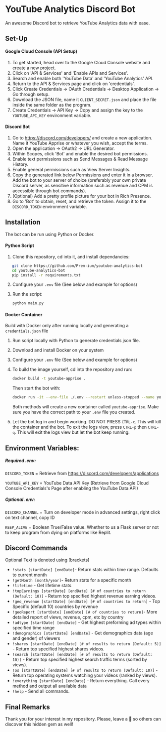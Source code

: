 # YouTube Analytics Discord Bot

An awesome Discord bot to retrieve YouTube Analytics data with ease.

## Set-Up

#### Google Cloud Console (API Setup)

1. To get started, head over to the Google Cloud Console website and create a new project.
2. Click on 'API & Services' and 'Enable APIs and Services'.
3. Search and enable both 'YouTube Data' and 'YouTube Analytics' API.
4. Return to the API & Services page and click on 'credentials'.
5. Click Create Credentials -> OAuth Credentials -> Desktop Application -> Go through setup.
6. Download the JSON file, name it `CLIENT_SECRET.json` and place the file inside the same folder as the program.
7. Create Credentials -> API Key -> Copy and assign the key to the `YOUTUBE_API_KEY` environment variable.

#### Discord Bot

1. Go to https://discord.com/developers/ and create a new application. Name it YouTube Apprise or whatever you wish, accept the terms.
2. Open the application -> OAuth2 -> URL Generator.
3. Within Scopes, click 'Bot' and enable the desired bot permissions.
4. Enable text permissions such as Send Messages & Read Message History. 
5. Enable general permissions such as View Server Insights.
6. Copy the generated link below Permissions and enter it in a browser. Add the bot to your server of choice (preferably your own private Discord server, as sensitive information such as revenue and CPM is accessible through bot commands).
7. (Optional) Add a pretty profile picture for your bot in Rich Presence.
8. Go to 'Bot' to obtain, reset, and retrieve the token. Assign it to the `DISCORD_TOKEN` environment variable.

## Installation

The bot can be run using Python or Docker.
#### Python Script
1. Clone this repository, cd into it, and install dependancies:
```sh
   git clone https://github.com/Prem-ium/youtube-analytics-bot
   cd youtube-analytics-bot
   pip install -r requirements.txt
   ```
2. Configure your `.env` file (See below and example for options)
3. Run the script:

    ```sh
    python main.py
   ```
#### Docker Container
Build with Docker only after running locally and generating a `credentials.json` file
1. Run script locally with Python to generate credentials json file.
2. Download and install Docker on your system
3. Configure your `.env` file (See below and example for options)
4. To build the image yourself, cd into the repository and run:
   ```sh
   docker build -t youtube-apprise .
   ```
   Then start the bot with:
   ```sh
   docker run -it --env-file ./.env --restart unless-stopped --name youtube-apprise youtube-apprise
   ```
   Both methods will create a new container called `youtube-apprise`. Make sure you have the correct path to your `.env` file you created.

5. Let the bot log in and begin working. DO NOT PRESS `CTRL-c`. This will kill the container and the bot. To exit the logs view, press `CTRL-p` then `CTRL-q`. This will exit the logs view but let the bot keep running.


## Environment Variables:
##### Required .env:
`DISCORD_TOKEN` = Retrieve from https://discord.com/developers/applications


`YOUTUBE_API_KEY` = YouTube Data API Key (Retrieve from Google Cloud Console Credentials's Page after enabling the YouTube Data API)
##### Optional .env:
`DISCORD_CHANNEL` = Turn on developer mode in advanced settings, right click on text channel, copy ID

`KEEP_ALIVE` = Boolean True/False value. Whether to us a Flask server or not to keep program from dying on platforms like Replit.

## Discord Commands
Optional Text is denoted using [brackets]
- `!stats [startDate] [endDate]`- Return stats within time range. Defaults to current month
- `!getMonth [month/year]`- Return stats for a specific month
- `!lifetime` - Get lifetime stats
- `!topEarnings [startDate] [endDate] [# of countries to return (Default: 10)]` - Return top specified highest revenue earning videos.
- `!geo_revenue [startDate] [endDate] [# of countries to return]` - Top Specific (default 10) countries by revenue
- `!geoReport [startDate] [endDate] [# of countries to return]`- More detailed report of views, revenue, cpm, etc by country
- `!adtype [startDate] [endDate]` - Get highest preforming ad types within specified time range
- `!demographics [startDate] [endDate]` - Get demographics data (age and gender) of viewers
- `!shares [startDate] [endDate] [# of results to return (Default: 5)]` - Return top specified highest shares videos.
- `!search [startDate] [endDate] [# of results to return (Default: 10)]` - Return top specified highest search traffic terms (sorted by views).
- `!os [startDate] [endDate] [# of results to return (Default: 10)]` - Return top operating systems watching your videos (ranked by views).
- `!everything [startDate] [endDate]` - Return everything. Call every method and output all available data
- `!help` - Send all commands.


## Final Remarks
Thank you for your interest in my repository. 
Please, leave a :star2: so others can discover this hidden gem as well!